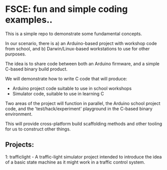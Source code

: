 # FSCE: fun and simple coding examples..

This is a simple repo to demonstrate some fundamental concepts.

In our scenario, there is a) an Arduino-based project with workshop code from school, and b) Darwin/Linux-based workstations to use for other purposes.

The idea is to share code between both an Arduino firmware, and a simple C-based binary build product.

We will demonstrate how to write C code that will produce:

- Arduino project code suitable to use in school workshops
- Simulator code, suitable to use in learning C

Two areas of the project will function in parallel, the Arduino school project code, and the 'test/hack/experiment' playground in the C-based binary environment.

This will provide cross-platform build scaffolding methods and other tooling for us to construct other things.

## Projects:

1: trafficlight - A traffic-light simulator project intended to introduce the idea of a basic state machine as it might work in a traffic control system.


